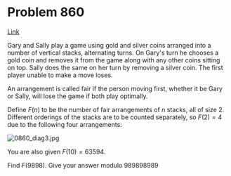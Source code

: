 # Problem 860

[Link](https://projecteuler.net/problem=860)

Gary and Sally play a game using gold and silver coins arranged into a number of vertical stacks, alternating turns. On Gary's turn he chooses a gold coin and removes it from the game along with any other coins sitting on top. Sally does the same on her turn by removing a silver coin. The first player unable to make a move loses.

An arrangement is called fair if the person moving first, whether it be Gary or Sally, will lose the game if both play optimally.

Define $F(n)$ to be the number of fair arrangements of $n$ stacks, all of size $2$. Different orderings of the stacks are to be counted separately, so $F(2) = 4$ due to the following four arrangements:

![0860_diag3.jpg](resources/images/0860_diag3.jpg?1696883006) 

You are also given $F(10) = 63594$.

Find $F(9898)$. Give your answer modulo $989898989$